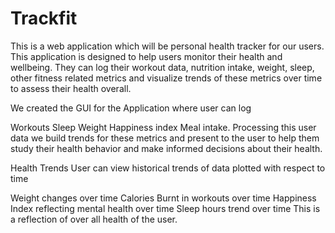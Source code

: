 # Trackfit
This is a web application which will be personal health tracker for our users. This application is designed to help users monitor their health and wellbeing. They can log their workout data, nutrition intake, weight, sleep, other fitness related metrics and visualize trends of these metrics over time to assess their health overall.

We created the GUI for the Application where user can log

Workouts
Sleep
Weight
Happiness index
Meal intake.
Processing this user data we build trends for these metrics and present to the user to help them study their health behavior and make informed decisions about their health.

Health Trends
User can view historical trends of data plotted with respect to time

Weight changes over time
Calories Burnt in workouts over time
Happiness Index reflecting mental health over time
Sleep hours trend over time
This is a reflection of over all health of the user.
